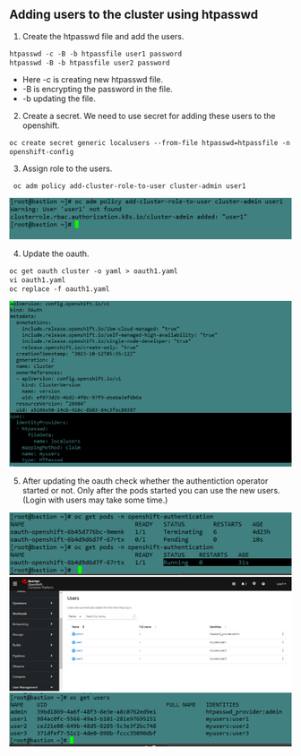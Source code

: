 ## Adding users to the cluster using htpasswd
1. Create the htpasswd file and add the users.
```
htpasswd -c -B -b htpassfile user1 password
htpasswd -B -b htpassfile user2 password
```
 - Here -c is creating new htpasswd file.
 - -B is encrypting the password in the file.
 - -b updating the file.

2. Create a secret. We need to use secret for adding these users to the openshift.

```
oc create secret generic localusers --from-file htpasswd=htpassfile -n openshift-config 
```

3. Assign role to the users.

```
 oc adm policy add-cluster-role-to-user cluster-admin user1
```
![Alt text](image-7.png)

4. Update the oauth.

```
oc get oauth cluster -o yaml > oauth1.yaml
vi oauth1.yaml
oc replace -f oauth1.yaml
```
![Alt text](image-8.png)

5. After updating the oauth check whether the authentiction operator started or not. Only after the pods started you can use the new users.(Login with users may take some time.)

![Alt text](image-9.png)
![Alt text](image-10.png)
![Alt text](image-11.png)